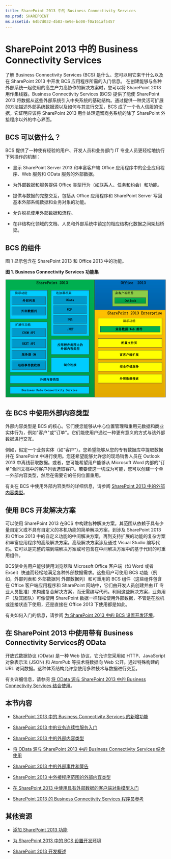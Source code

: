 ```yaml
---
title: SharePoint 2013 中的 Business Connectivity Services
ms.prod: SHAREPOINT
ms.assetid: 64b7d032-4b83-4e9e-bc08-f0a161af5457
---
```



# SharePoint 2013 中的 Business Connectivity Services
了解 Business Connectivity Services (BCS) 是什么、您可以用它来干什么以及在 SharePoint 2013 中开发 BCS 应用程序所需的入门信息。
在创建能够与各种外部系统一起使用的高生产力高协作的解决方案时，您可以将 SharePoint 2013 用作集线器。Business Connectivity Services (BCS) 提供了能使 SharePoint 2013 将数据从这些外部系统引入中央系统的基础结构。通过提供一种灵活可扩展的方法描述外部系统数据源以及如何与其进行交互，BCS 成了一个令人信服的论据，它证明应该将 SharePoint 2013 用作处理遗留商务系统的除了 SharePoint 外接程序以外的中心界面。
  
    
    


## BCS 可以做什么？
<a name="BCSoverview_Whatcanbcsdo"> </a>

BCS 提供了一种使有经验的用户、开发人员和业务部门 IT 专业人员更轻松地执行下列操作的机制：
  
    
    

- 显示 SharePoint Server 2013 和丰富客户端 Office 应用程序中的企业应用程序、Web 服务和 OData 服务的外部数据。
    
  
- 为外部数据和服务提供 Office 类型行为（如联系人、任务和约会）和功能。
    
  
- 提供与数据的完整交互，包括从 Office 应用程序和 SharePoint Server 写回基本外部系统数据和业务对象的功能。
    
  
- 允许脱机使用外部数据和流程。
    
  
- 在非结构化领域的文档、人员和外部系统中锁定的相应结构化数据之间架起桥梁。
    
  

## BCS 的组件
<a name="bkmk_Components"> </a>

图 1 显示包含在 SharePoint 2013 和 Office 2013 中的功能。
  
    
    

**图 1. Business Connectivity Services 功能集**

  
    
    

  
    
    
![Business Connectivity Services 功能集](images/BCSin2013FeatureSet.jpg)
  
    
    

  
    
    

  
    
    

## 在 BCS 中使用外部内容类型
<a name="bkmk_UsingECTs"> </a>

外部内容类型是 BCS 的核心。它们使您能够从中心位置管理和重用元数据和商业实体行为，例如"客户"或"订单"。它们能使用户通过一种更有意义的方式与该外部数据进行交互。
  
    
    
例如，假定一个业务实体（如"客户"）。您希望能够从您的专有数据库中提取数据并在 SharePoint 中进行使用。您还希望能够允许您的现场销售人员在 Outlook 2013 中离线获取数据。或者，您可能希望用户能够从 Microsoft Word 内部的"订单"合同文档中的客户列表选取客户。若要使这一切成为可能，您可以创建一个单一外部内容类型，然后在需要它的任何位置重用。
  
    
    
有关在 BCS 中使用外部内容类型的详细信息，请参阅  [SharePoint 2013 中的外部内容类型](external-content-types-in-sharepoint-2013.md)。
  
    
    

## 使用 BCS 开发解决方案
<a name="bkmk_DevelopingSolutionsUsingBCS"> </a>

可以使用 SharePoint 2013 在BCS 中构建各种解决方案。其范围从依赖于具有少量自定义或不具有自定义的本机功能的简单解决方案，到涉及 SharePoint 2013 和 Office 2013 中的自定义功能的中间解决方案，再到支持扩展的功能的复杂方案和丰富应用程序的高级解决方案。高级解决方案涉及通过 Visual Studio 编写代码。它可以是完整的端到端解决方案或可包含在中间解决方案中的基于代码的可重用组件。
  
    
    
BCS使业务用户能够使用浏览器和 Microsoft Office 客户端（如 Word 或者 Excel）快速而轻松地满足各种外部数据需求。这些用户可使用 BCS 功能（例如，外部列表和 外部数据列 外部数据列）和可重用的 BCS 组件（这些组件包含在 Office 客户端应用程序和 SharePoint 网站中，它们由开发人员创建并由 IT 专业人员批准）来构建复合解决方案，而无需编写代码。利用这些解决方案，业务用户（及其团队）可像使用 SharePoint 数据一样轻松使用外部数据，不管是在脱机或连接状态下使用，还是直接在 Office 2013 下使用都是如此。
  
    
    
有关如何入门的信息，请参阅 [为 SharePoint 2013 中的 BCS 设置开发环境](setting-up-a-development-environment-for-bcs-in-sharepoint-2013.md)。
  
    
    

## 在 SharePoint 2013 中使用带有 Business Connectivity Services的 OData
<a name="bkmk_ODataInBCS"> </a>

开放式数据协议 (OData) 是一种 Web 协议，它允许您采用如 HTTP、JavaScript 对象表示法 (JSON) 和 AtomPub 等技术将数据向 Web 公开。通过特殊构建的 URL 访问数据。这种体系结构允许您使用多种技术与数据进行交互。
  
    
    
有关详细信息，请参阅 [将 OData 源与 SharePoint 2013 中的 Business Connectivity Services 结合使用](using-odata-sources-with-business-connectivity-services-in-sharepoint-2013.md)。
  
    
    

## 本节内容
<a name="bkmk_inthissection"> </a>


-  [SharePoint 2013 中的 Business Connectivity Services 的新增功能](what-s-new-in-business-connectivity-services-in-sharepoint-2013.md)
    
  
-  [SharePoint 2013 中的业务连续性服务入门](get-started-with-business-connectivity-services-in-sharepoint-2013.md)
    
  
-  [SharePoint 2013 中的外部内容类型](external-content-types-in-sharepoint-2013.md)
    
  
-  [将 OData 源与 SharePoint 2013 中的 Business Connectivity Services 结合使用](using-odata-sources-with-business-connectivity-services-in-sharepoint-2013.md)
    
  
-  [SharePoint 2013 中的外部事件和警告](external-events-and-alerts-in-sharepoint-2013.md)
    
  
-  [SharePoint 2013 中外接程序范围的外部内容类型](add-in-scoped-external-content-types-in-sharepoint-2013.md)
    
  
-  [在 SharePoint 2013 中使用具有外部数据的客户端对象模型入门](get-started-using-the-client-object-model-with-external-data-in-sharepoint-2013.md)
    
  
-  [SharePoint 2013 的 Business Connectivity Services 程序员参考](business-connectivity-services-programmers-reference-for-sharepoint-2013.md)
    
  

## 其他资源
<a name="bkmk_AdditionalResources"> </a>


-  [添加 SharePoint 2013 功能](add-sharepoint-2013-capabilities.md)
    
  
-  [为 SharePoint 2013 中的 BCS 设置开发环境](setting-up-a-development-environment-for-bcs-in-sharepoint-2013.md)
    
  
-  [SharePoint 2013 开发概述](sharepoint-2013-development-overview.md)
    
  

